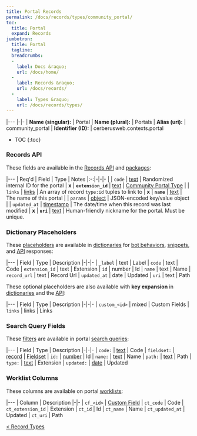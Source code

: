 ```yaml
---
title: Portal Records
permalink: /docs/records/types/community_portal/
toc:
  title: Portal
  expand: Records
jumbotron:
  title: Portal
  tagline: 
  breadcrumbs:
  -
    label: Docs &raquo;
    url: /docs/home/
  -
    label: Records &raquo;
    url: /docs/records/
  -
    label: Types &raquo;
    url: /docs/records/types/
---
```


|---
|-|-
| **Name (singular):** | Portal
| **Name (plural):** | Portals
| **Alias (uri):** | community_portal
| **Identifier (ID):** | cerberusweb.contexts.portal

* TOC
{:toc}

### Records API

These fields are available in the [Records API](/docs/api/endpoints/records/) and [packages](/docs/packages/):

|---
| Req'd | Field | Type | Notes
|:-:|-|-|-
|   | `code` | [text](/docs/records/fields/types/text/) | Randomized internal ID for the portal 
| **x** | **`extension_id`** | [text](/docs/records/fields/types/text/) | [Community Portal Type](/docs/plugins/extensions/points/cerb.portal/) 
|   | `links` | [links](/docs/records/fields/types/links/) | An array of record `type:id` tuples to link to 
| **x** | **`name`** | [text](/docs/records/fields/types/text/) | The name of this portal 
|   | `params` | [object](/docs/records/fields/types/object/) | JSON-encoded key/value object 
|   | `updated_at` | [timestamp](/docs/records/fields/types/timestamp/) | The date/time when this record was last modified 
| **x** | **`uri`** | [text](/docs/records/fields/types/text/) | Human-friendly nickname for the portal. Must be unique. 

### Dictionary Placeholders

These [placeholders](/docs/bots/scripting/placeholders/) are available in [dictionaries](/docs/bots/behaviors/dictionaries/) for [bot behaviors](/docs/bots/behaviors/), [snippets](/docs/snippets/), and [API](/docs/api/) responses:

|---
| Field | Type | Description
|-|-|-
| `_label` | text | Label
| `code` | text | Code
| `extension_id` | text | Extension
| `id` | number | Id
| `name` | text | Name
| `record_url` | text | Record Url
| `updated_at` | date | Updated
| `uri` | text | Path

These optional placeholders are also available with **key expansion** in [dictionaries](/docs/bots/behaviors/dictionaries/#key-expansion) and the [API](/docs/api/responses/#expanding-keys-in-api-requests):

|---
| Field | Type | Description
|-|-|-
| `custom_<id>` | mixed | Custom Fields
| `links` | links | Links
	
### Search Query Fields

These [filters](/docs/search/filters/) are available in portal [search queries](/docs/search/):

|---
| Field | Type | Description
|-|-|-
| `code:` | [text](/docs/search/filters/text/) | Code
| `fieldset:` | [record](/docs/search/deep-search/) | [Fieldset](/docs/records/types/custom_fieldset/)
| `id:` | [number](/docs/search/filters/numbers/) | Id
| `name:` | [text](/docs/search/filters/text/) | Name
| `path:` | [text](/docs/search/filters/text/) | Path
| `type:` | [text](/docs/search/filters/text/) | Extension
| `updated:` | [date](/docs/search/filters/dates/) | Updated
	
### Worklist Columns

These columns are available on portal [worklists](/docs/worklists/):

|---
| Column | Description
|-|-
| `cf_<id>` | [Custom Field](/docs/records/types/custom_field/)
| `ct_code` | Code
| `ct_extension_id` | Extension
| `ct_id` | Id
| `ct_name` | Name
| `ct_updated_at` | Updated
| `ct_uri` | Path

<div class="section-nav">
	<div class="left">
		<a href="/docs/records/types/" class="prev">&lt; Record Types</a>
	</div>
	<div class="right align-right">
	</div>
</div>
<div class="clear"></div>